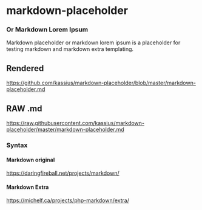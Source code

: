 # markdown-placeholder

### Or Markdown Lorem Ipsum

Markdown placeholder or markdown lorem ipsum is a placeholder for testing markdown and markdown extra templating.

## Rendered

https://github.com/kassius/markdown-placeholder/blob/master/markdown-placeholder.md

## RAW .md

https://raw.githubusercontent.com/kassius/markdown-placeholder/master/markdown-placeholder.md

### Syntax

#### Markdown original

https://daringfireball.net/projects/markdown/

#### Markdown Extra

https://michelf.ca/projects/php-markdown/extra/
